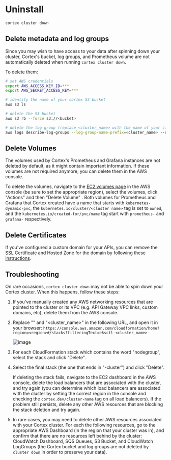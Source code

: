 # Uninstall

```bash
cortex cluster down
```

## Delete metadata and log groups

Since you may wish to have access to your data after spinning down your cluster, Cortex's bucket, log groups, and
Prometheus volume are not automatically deleted when running `cortex cluster down`.

To delete them:

```bash
# set AWS credentials
export AWS_ACCESS_KEY_ID=***
export AWS_SECRET_ACCESS_KEY=***

# identify the name of your cortex S3 bucket
aws s3 ls

# delete the S3 bucket
aws s3 rb --force s3://<bucket>

# delete the log group (replace <cluster_name> with the name of your cluster, default: cortex)
aws logs describe-log-groups --log-group-name-prefix=<cluster_name> --query logGroups[*].[logGroupName] --output text | xargs -I {} aws logs delete-log-group --log-group-name {}
```

## Delete Volumes

The volumes used by Cortex's Prometheus and Grafana instances are not deleted by default, as it might contain important
information. If these volumes are not required anymore, you can delete them in the AWS console.

To delete the volumes, navigate to the [EC2 volumes page](https://console.aws.amazon.com/ec2/v2/home?#Volumes)
in the AWS console (be sure to set the appropriate region), select the volumes, click "Actions" and then "Delete Volume"
. Both volumes for Prometheus and Grafana that Cortex created have a name that starts with `kubernetes-dynamic-pvc`,
the `kubernetes.io/cluster/<cluster name>` tag is set to `owned`, and the `kubernetes.io/created-for/pvc/name` tag start
with `prometheus-` and `grafana-` respectively.

## Delete Certificates

If you've configured a custom domain for your APIs, you can remove the SSL Certificate and Hosted Zone for the domain by
following these [instructions](networking/custom-domain.md#cleanup).

## Troubleshooting

On rare occasions, `cortex cluster down` may not be able to spin down your Cortex cluster. When this happens, follow
these steps:

1. If you've manually created any AWS networking resources that are pointed to the cluster or its VPC (e.g. API Gateway
   VPC links, custom domains, etc), delete them from the AWS console.

1. Replace "<region>" and "<cluster_name>" in the following URL, and open it in your
   browser: `https://console.aws.amazon.com/cloudformation/home?region=<region>#/stacks?filteringText=eksctl-<cluster_name>-`

   ![image](https://user-images.githubusercontent.com/808475/97790394-963b4880-1b85-11eb-8e27-ba5a551606b3.png)

1. For each CloudFormation stack which contains the word "nodegroup", select the stack and click "Delete".

1. Select the final stack (the one that ends in "-cluster") and click "Delete".

   If deleting the stack fails, navigate to the EC2 dashboard in the AWS console, delete the load balancers that are
   associated with the cluster, and try again (you can determine which load balancers are associated with the cluster by
   setting the correct region in the console and checking the `cortex.dev/cluster-name` tag on all load balancers). If
   the problem still persists, delete any other AWS resources that are blocking the stack deletion and try again.

1. In rare cases, you may need to delete other AWS resources associated with your Cortex cluster. For each the following
   resources, go to the appropriate AWS Dashboard (in the region that your cluster was in), and confirm that there are
   no resources left behind by the cluster: CloudWatch Dashboard, SQS Queues, S3 Bucket, and CloudWatch LogGroups (the
   Cortex bucket and log groups are not deleted by `cluster down` in order to preserve your data).
